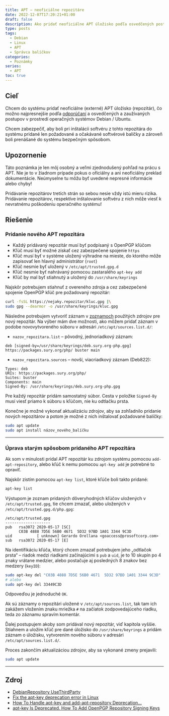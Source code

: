 ```yaml
---
title: APT – neoficiálne repozitáre
date: 2022-12-07T17:20:21+01:00
draft: false
description: Ako pridať neoficiálne APT úložisko podľa osvedčených postupov.
type: posts
tags:
  - Debian
  - Linux
  - APT
  - Správca balíčkov
categories:
  - Poznámky
series:
  - APT
toc: true
---
```


## Cieľ

Chcem do systému pridať neoficiálne (externé) APT úložisko (repozitár), čo možno najpresnejšie podľa [odporúčaní](https://wiki.debian.org/DebianRepository/UseThirdParty) a osvedčených a zaužívaných postupov v prostredí operačných systémov Debian / Ubuntu.

Chcem zabezpečiť, aby boli pri inštalácii softvéru z tohto repozitára do systému pridané len požadované a očakávané softvérové balíčky a zároveň boli prenášané do systému bezpečným spôsobom.

## Upozornenie

Táto poznámka je len môj osobný a veľmi zjednodušený pohľad na prácu s APT. Nie je to v žiadnom prípade pokus o oficiálny a ani neoficiálny preklad dokumentácie. Neúmyselne tu môžu byť uvedené nepresné informácie alebo chyby!

Pridávanie repozitárov tretích strán so sebou nesie vždy istú mieru rizika. Pridávanie repozitárov, respektíve inštalovanie softvéru z nich môže viesť k nevratnému poškodeniu operačného systému!

## Riešenie

### Pridanie nového APT repozitára

- Každý pridávaný repozitár musí byť podpísaný s OpenPGP kľúčom
- Kľúč musí byť možné získať cez zabezpečené spojenie `https`
- Kľúč musí byť v systéme uložený výhradne na mieste, do ktorého môže zapisovať len hlavný administrátor (`root`)
- Kľúč nesmie byť uložený v `/etc/apt/trusted.gpg.d`
- Kľúč nesmie byť nahrávaný pomocou zastaralého `apt-key add`
- Kľúč by mal byť stiahnutý a uložený do `/usr/share/keyrings`

Najskôr potrebujem stiahnuť z overeného zdroja a cez zabezpečené spojenie OpenPGP kľúč pre požadovaný repozitár:

```bash
curl -fsSL https://nejaky.repozitar/kluc.gpg |\
sudo gpg --dearmor -o /usr/share/keyrings/kluc.gpg
```

Následne potrebujem vytvoriť záznam v [zoznamoch](https://manpages.debian.org/bullseye/apt/sources.list.5.en.html) použitých zdrojov pre nový repozitár. Na výber mám dve možnosti, ako môžem pridať záznam v podobe novovytvoreného súboru v adresári `/etc/apt/sources.list.d/`:

- `nazov_repozitara.list` – pôvodný, jednoriadkový záznam:
```
deb [signed-by=/usr/share/keyrings/deb.sury.org-php.gpg] https://packages.sury.org/php/ buster main
```

- `nazov_repozitara.sources` – novší, viacriadkový záznam (Deb822):
```
Types: deb
URIs: https://packages.sury.org/php/
Suites: buster
Components: main
Signed-By: /usr/share/keyrings/deb.sury.org-php.gpg
```

Pre každý repozitár pridám samostatný súbor. Cesta v položke `Signed-By` musí viesť priamo k súboru s kľúčom, nie ku odtlačku prsta.



Konečne je možné vykonať aktualizáciu zdrojov, aby sa zohľadnilo pridanie nových repozitárov a potom je možné z nich inštalovať požadované balíčky:

```bash
sudo apt update
sudo apt install názov_nového_balíčku
```

---

### Úprava starým spôsobom pridaného APT repozitára

Ak som v minulosti pridal APT repozitár ku zdrojom systému pomocou `add-apt-repository`, alebo kľúč k nemu pomocou `apt-key add` je potrebné to opraviť.

Najskôr zistím pomocou `apt-key list`, ktoré kľúče boli takto pridané:

```bash
apt-key list
```

Výstupom je zoznam pridaných dôveryhodných kľúčov uložených v `/etc/apt/trusted.gpg`, tie chcem zmazať, alebo uložených v `/etc/apt/trusted.gpg.d/php.gpg`:

```
/etc/apt/trusted.gpg
--------------------
pub   rsa3072 2020-05-17 [SC]
      C03B 4888 7D5E 56B0 4671  5D32 97BD 1A01 3344 9C3D
uid           [ unknown] Gerardo Orellana <goaccess@prosoftcorp.com>
sub   rsa3072 2020-05-17 [E]
```

Na identifikáciu kľúča, ktorý chcem zmazať potrebujem jeho „odtlačok prsta“ – riadok medzi riadkami začínajúcimi s `pub` a `uid`, je to 10 skupín po 4 znaky vrátane medzier, alebo postačuje aj posledných 8 znakov bez medzery (`keyID`):

```bash
sudo apt-key del "C03B 4888 7D5E 56B0 4671  5D32 97BD 1A01 3344 9C3D"
# alebo
sudo apt-key del 33449C3D
```

Odpoveďou je jednoduché `OK`.

Ak sú záznamy o repozitári uložené v `/etc/apt/sources.list`, tak tam ich zakážem vložením znaku mriežka `#` na začiatok zodpovedajúceho riadku, teda zo záznamu spravím komentár.

Ďalej postupujem akoby som pridával nový repozitár, viď kapitola vyššie. Stiahnem a uložím kľúč pre dané úložisko do `/usr/share/keyrings` a pridám záznam o úložisku, vytvorením nového súboru v adresári `/etc/apt/sources.list.d/`.

Proces zakončím aktualizáciou zdrojov, aby sa vykonané zmeny prejavili:

```bash
sudo apt update
```

---

## Zdroj

- [DebianRepository UseThirdParty](https://wiki.debian.org/DebianRepository/UseThirdParty)
- [Fix the apt-key deprecation error in Linux](https://opensource.com/article/22/9/deprecated-linux-apt-key)
- [How To Handle apt-key and add-apt-repository Deprecation...](https://www.digitalocean.com/community/tutorials/how-to-handle-apt-key-and-add-apt-repository-deprecation-using-gpg-to-add-external-repositories-on-ubuntu-22-04)
- [apt-key Is Deprecated. How To Add OpenPGP Repository Signing Keys](https://www.linuxuprising.com/2021/01/apt-key-is-deprecated-how-to-add.html)
